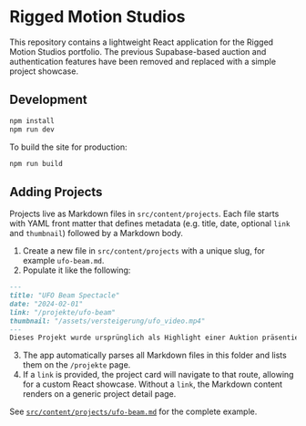 # Rigged Motion Studios

This repository contains a lightweight React application for the Rigged Motion Studios portfolio. The previous Supabase-based auction and authentication features have been removed and replaced with a simple project showcase.

## Development

```bash
npm install
npm run dev
```

To build the site for production:

```bash
npm run build
```

## Adding Projects

Projects live as Markdown files in `src/content/projects`. Each file starts with YAML front matter that defines metadata (e.g. title, date, optional `link` and `thumbnail`) followed by a Markdown body.

1. Create a new file in `src/content/projects` with a unique slug, for example `ufo-beam.md`.
2. Populate it like the following:

```markdown
---
title: "UFO Beam Spectacle"
date: "2024-02-01"
link: "/projekte/ufo-beam"
thumbnail: "/assets/versteigerung/ufo_video.mp4"
---
Dieses Projekt wurde ursprünglich als Highlight einer Auktion präsentiert und erfolgreich verkauft.
```

3. The app automatically parses all Markdown files in this folder and lists them on the `/projekte` page.
4. If a `link` is provided, the project card will navigate to that route, allowing for a custom React showcase. Without a `link`, the Markdown content renders on a generic project detail page.

See [`src/content/projects/ufo-beam.md`](src/content/projects/ufo-beam.md) for the complete example.
